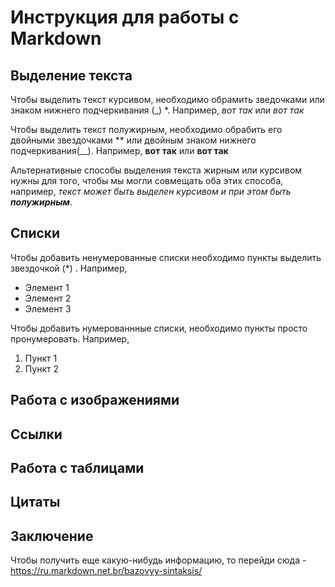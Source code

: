 # Инструкция для работы с Markdown

## Выделение текста
Чтобы выделить текст курсивом, необходимо обрамить зведочками или знаком нижнего подчеркивания (_) *. Например, *вот так* или _вот так_



Чтобы выделить текст полужирным, необходимо обрабить его двойными звездочками ** или двойным знаком нижнего подчеркивания(__). Например, **вот так** или __вот так__

Альтернативные способы выделения текста жирным или курсивом нужны для того, чтобы мы могли совмещать оба этих способа, например, _текст может быть выделен курсивом и при этом быть **полужирным**_.

## Списки
Чтобы добавить ненумерованные списки необходимо пункты выделить звездочкой (*)
. Например,
* Элемент 1
* Элемент 2
* Элемент 3

Чтобы добавить нумерованнные списки, необходимо пункты просто пронумеровать. Например,
1. Пункт 1
2. Пункт 2

## Работа с изображениями

## Ссылки

## Работа с таблицами

## Цитаты

## Заключение
Чтобы получить еще какую-нибудь информацию, то перейди сюда - https://ru.markdown.net.br/bazovyy-sintaksis/